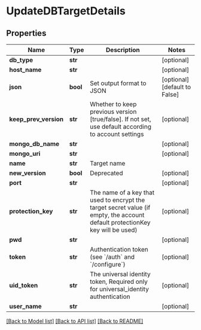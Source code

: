 # UpdateDBTargetDetails

## Properties
Name | Type | Description | Notes
------------ | ------------- | ------------- | -------------
**db_type** | **str** |  | [optional] 
**host_name** | **str** |  | [optional] 
**json** | **bool** | Set output format to JSON | [optional] [default to False]
**keep_prev_version** | **str** | Whether to keep previous version [true/false]. If not set, use default according to account settings | [optional] 
**mongo_db_name** | **str** |  | [optional] 
**mongo_uri** | **str** |  | [optional] 
**name** | **str** | Target name | 
**new_version** | **bool** | Deprecated | [optional] 
**port** | **str** |  | [optional] 
**protection_key** | **str** | The name of a key that used to encrypt the target secret value (if empty, the account default protectionKey key will be used) | [optional] 
**pwd** | **str** |  | [optional] 
**token** | **str** | Authentication token (see &#x60;/auth&#x60; and &#x60;/configure&#x60;) | [optional] 
**uid_token** | **str** | The universal identity token, Required only for universal_identity authentication | [optional] 
**user_name** | **str** |  | [optional] 

[[Back to Model list]](../README.md#documentation-for-models) [[Back to API list]](../README.md#documentation-for-api-endpoints) [[Back to README]](../README.md)


